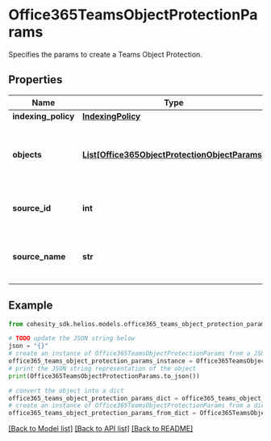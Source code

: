 # Office365TeamsObjectProtectionParams

Specifies the params to create a Teams Object Protection.

## Properties

Name | Type | Description | Notes
------------ | ------------- | ------------- | -------------
**indexing_policy** | [**IndexingPolicy**](IndexingPolicy.md) |  | [optional] 
**objects** | [**List[Office365ObjectProtectionObjectParams]**](Office365ObjectProtectionObjectParams.md) | Specifies the objects to be included in the Object Protection. | 
**source_id** | **int** | Specifies the id of the parent of the objects. | [optional] [readonly] 
**source_name** | **str** | Specifies the name of the parent of the objects. | [optional] [readonly] 

## Example

```python
from cohesity_sdk.helios.models.office365_teams_object_protection_params import Office365TeamsObjectProtectionParams

# TODO update the JSON string below
json = "{}"
# create an instance of Office365TeamsObjectProtectionParams from a JSON string
office365_teams_object_protection_params_instance = Office365TeamsObjectProtectionParams.from_json(json)
# print the JSON string representation of the object
print(Office365TeamsObjectProtectionParams.to_json())

# convert the object into a dict
office365_teams_object_protection_params_dict = office365_teams_object_protection_params_instance.to_dict()
# create an instance of Office365TeamsObjectProtectionParams from a dict
office365_teams_object_protection_params_from_dict = Office365TeamsObjectProtectionParams.from_dict(office365_teams_object_protection_params_dict)
```
[[Back to Model list]](../README.md#documentation-for-models) [[Back to API list]](../README.md#documentation-for-api-endpoints) [[Back to README]](../README.md)


